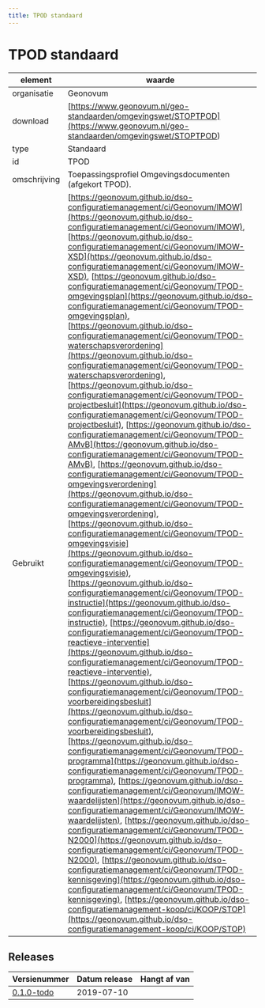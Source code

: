 ```yaml
---
title: TPOD standaard
---
```


# TPOD standaard

|element|waarde|
|-----|------|
| organisatie  |Geonovum|
| download  | [https://www.geonovum.nl/geo-standaarden/omgevingswet/STOPTPOD](<https://www.geonovum.nl/geo-standaarden/omgevingswet/STOPTPOD>)|
| type  |Standaard|
| id  |TPOD|
| omschrijving  |Toepassingsprofiel Omgevingsdocumenten (afgekort TPOD).|
| Gebruikt|[https://geonovum.github.io/dso-configuratiemanagement/ci/Geonovum/IMOW](https://geonovum.github.io/dso-configuratiemanagement/ci/Geonovum/IMOW), [https://geonovum.github.io/dso-configuratiemanagement/ci/Geonovum/IMOW-XSD](https://geonovum.github.io/dso-configuratiemanagement/ci/Geonovum/IMOW-XSD), [https://geonovum.github.io/dso-configuratiemanagement/ci/Geonovum/TPOD-omgevingsplan](https://geonovum.github.io/dso-configuratiemanagement/ci/Geonovum/TPOD-omgevingsplan), [https://geonovum.github.io/dso-configuratiemanagement/ci/Geonovum/TPOD-waterschapsverordening](https://geonovum.github.io/dso-configuratiemanagement/ci/Geonovum/TPOD-waterschapsverordening), [https://geonovum.github.io/dso-configuratiemanagement/ci/Geonovum/TPOD-projectbesluit](https://geonovum.github.io/dso-configuratiemanagement/ci/Geonovum/TPOD-projectbesluit), [https://geonovum.github.io/dso-configuratiemanagement/ci/Geonovum/TPOD-AMvB](https://geonovum.github.io/dso-configuratiemanagement/ci/Geonovum/TPOD-AMvB), [https://geonovum.github.io/dso-configuratiemanagement/ci/Geonovum/TPOD-omgevingsverordening](https://geonovum.github.io/dso-configuratiemanagement/ci/Geonovum/TPOD-omgevingsverordening), [https://geonovum.github.io/dso-configuratiemanagement/ci/Geonovum/TPOD-omgevingsvisie](https://geonovum.github.io/dso-configuratiemanagement/ci/Geonovum/TPOD-omgevingsvisie), [https://geonovum.github.io/dso-configuratiemanagement/ci/Geonovum/TPOD-instructie](https://geonovum.github.io/dso-configuratiemanagement/ci/Geonovum/TPOD-instructie), [https://geonovum.github.io/dso-configuratiemanagement/ci/Geonovum/TPOD-reactieve-interventie](https://geonovum.github.io/dso-configuratiemanagement/ci/Geonovum/TPOD-reactieve-interventie), [https://geonovum.github.io/dso-configuratiemanagement/ci/Geonovum/TPOD-voorbereidingsbesluit](https://geonovum.github.io/dso-configuratiemanagement/ci/Geonovum/TPOD-voorbereidingsbesluit), [https://geonovum.github.io/dso-configuratiemanagement/ci/Geonovum/TPOD-programma](https://geonovum.github.io/dso-configuratiemanagement/ci/Geonovum/TPOD-programma), [https://geonovum.github.io/dso-configuratiemanagement/ci/Geonovum/IMOW-waardelijsten](https://geonovum.github.io/dso-configuratiemanagement/ci/Geonovum/IMOW-waardelijsten), [https://geonovum.github.io/dso-configuratiemanagement/ci/Geonovum/TPOD-N2000](https://geonovum.github.io/dso-configuratiemanagement/ci/Geonovum/TPOD-N2000), [https://geonovum.github.io/dso-configuratiemanagement/ci/Geonovum/TPOD-kennisgeving](https://geonovum.github.io/dso-configuratiemanagement/ci/Geonovum/TPOD-kennisgeving), [https://geonovum.github.io/dso-configuratiemanagement-koop/ci/KOOP/STOP](https://geonovum.github.io/dso-configuratiemanagement-koop/ci/KOOP/STOP)|

## Releases

|Versienummer|Datum release|Hangt af van
|-------|-------|-----|
| [0.1.0-todo](<https://www.geonovum.nl/geo-standaarden/omgevingswet/STOPTPOD>)|2019-07-10||

